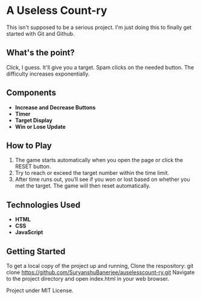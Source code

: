 # A Useless Count-ry

This isn't supposed to be a serious project. I'm just doing this to finally get started with Git and Github.

## What's the point?

Click, I guess. It'll give you a target. Spam clicks on the needed button. The difficulty increases exponentially. 

## Components

- **Increase and Decrease Buttons**
- **Timer**
- **Target Display**
- **Win or Lose Update**

## How to Play

1. The game starts automatically when you open the page or click the RESET button.
2. Try to reach or exceed the target number within the time limit.
4. After time runs out, you’ll see if you won or lost based on whether you met the target. The game will then reset automatically.

## Technologies Used

- **HTML**
- **CSS**
- **JavaScript**

## Getting Started

To get a local copy of the project up and running,
Clone the respository: git clone https://github.com/SuryanshuBanerjee/auselesscount-ry.git
Navigate to the project directory and open index.html in your web browser.

Project under MIT License.
